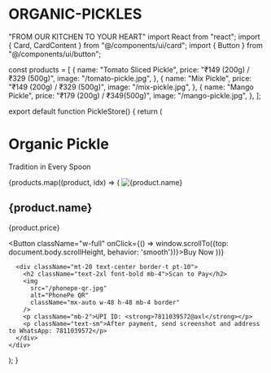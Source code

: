 # ORGANIC-PICKLES
"FROM OUR KITCHEN TO YOUR HEART"
import React from "react";
import { Card, CardContent } from "@/components/ui/card";
import { Button } from "@/components/ui/button";

const products = [
  {
    name: "Tomato Sliced Pickle",
    price: "₹149 (200g) / ₹329 (500g)",
    image: "/tomato-pickle.jpg",
  },
  {
    name: "Mix Pickle",
    price: "₹149 (200g) / ₹329 (500g)",
    image: "/mix-pickle.jpg",
  },
  {
    name: "Mango Pickle",
    price: "₹179 (200g) / ₹349(500g)",
    image: "/mango-pickle.jpg",
  },
];

export default function PickleStore() {
  return (
    <div className="p-4 max-w-4xl mx-auto">
      <h1 className="text-3xl font-bold mb-6 text-center">Organic Pickle</h1>
      <p className="text-center mb-10 italic">Tradition in Every Spoon</p>
      <div className="grid grid-cols-1 sm:grid-cols-3 gap-6">
        {products.map((product, idx) => (
          <Card key={idx} className="rounded-2xl shadow-md">
            <img
              src={product.image}
              alt={product.name}
              className="rounded-t-2xl w-full h-48 object-cover"
            />
            <CardContent className="p-4">
              <h2 className="text-xl font-semibold mb-2">{product.name}</h2>
              <p className="text-sm mb-4">{product.price}</p>
              <Button className="w-full" onClick={() => window.scrollTo({top: document.body.scrollHeight, behavior: 'smooth'})}>Buy Now</Button>
            </CardContent>
          </Card>
        ))}
      </div>

      <div className="mt-20 text-center border-t pt-10">
        <h2 className="text-2xl font-bold mb-4">Scan to Pay</h2>
        <img
          src="/phonepe-qr.jpg"
          alt="PhonePe QR"
          className="mx-auto w-48 h-48 mb-4 border"
        />
        <p className="mb-2">UPI ID: <strong>7811039572@axl</strong></p>
        <p className="text-sm">After payment, send screenshot and address to WhatsApp: 7811039572</p>
      </div>
    </div>
  );
}
